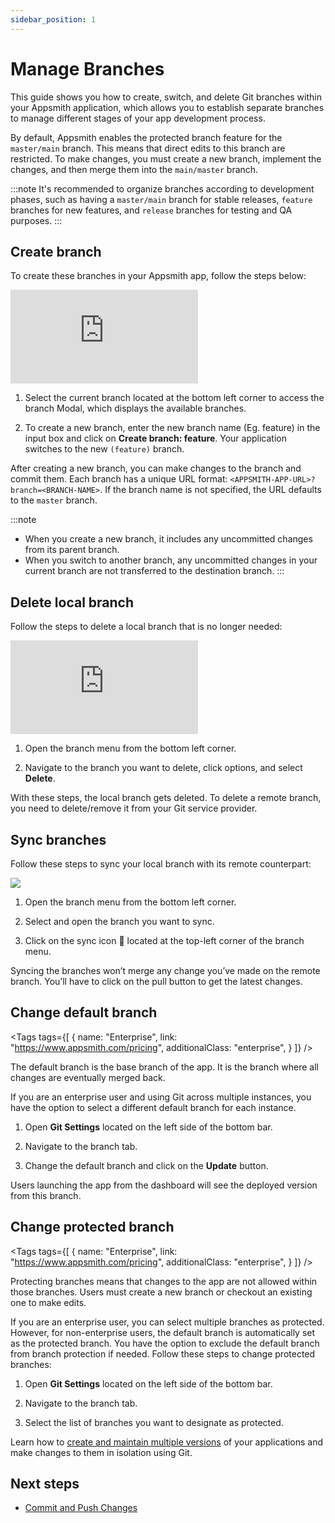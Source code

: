 ```yaml
---
sidebar_position: 1
---
```

# Manage Branches

This guide shows you how to create, switch, and delete Git branches within your Appsmith application, which allows you to establish separate branches to manage different stages of your app development process.


By default, Appsmith enables the protected branch feature for the `master/main` branch. This means that direct edits to this branch are restricted. To make changes, you must create a new branch, implement the changes, and then merge them into the `main/master` branch.

:::note
It's recommended to organize branches according to development phases, such as having a `master/main` branch for stable releases, `feature` branches for new features, and `release` branches for testing and QA purposes.
:::

## Create branch

To create these branches in your Appsmith app, follow the steps below:


<div style={{ position: "relative", paddingBottom: "calc(50.520833333333336% + 41px)", height: "0", width: "90%" }}>
  <iframe src="https://demo.arcade.software/lpXnJuEduL502KIavxLb?embed" frameborder="0" loading="lazy" webkitallowfullscreen mozallowfullscreen allowfullscreen style={{ position: "absolute", top: "0", left: "0", width: "100%", height: "100%", colorScheme: "light" }} title="Appsmith | Connect Data">
  </iframe>
</div>


1. Select the current branch located at the bottom left corner to access the branch Modal, which displays the available branches.

2. To create a new branch, enter the new branch name (Eg. feature) in the input box and click on **Create branch: feature**. Your application switches to the new `(feature)` branch.

After creating a new branch, you can make changes to the branch and commit them. Each branch has a unique URL format: `<APPSMITH-APP-URL>?branch=<BRANCH-NAME>`. If the branch name is not specified, the URL defaults to the `master` branch.

:::note
* When you create a new branch, it includes any uncommitted changes from its parent branch.
* When you switch to another branch, any uncommitted changes in your current branch are not transferred to the destination branch.
:::





## Delete local branch

Follow the steps to delete a local branch that is no longer needed:


<div style={{ position: "relative", paddingBottom: "calc(50.520833333333336% + 41px)", height: "0", width: "90%" }}>
  <iframe src="https://demo.arcade.software/jq9yBSnhA8GBOF7VRdb7?embed" frameborder="0" loading="lazy" webkitallowfullscreen mozallowfullscreen allowfullscreen style={{ position: "absolute", top: "0", left: "0", width: "100%", height: "100%", colorScheme: "light" }} title="Appsmith | Connect Data">
  </iframe>
</div>

1. Open the branch menu from the bottom left corner.

2. Navigate to the branch you want to delete, click options, and select **Delete**.

With these steps, the local branch gets deleted. To delete a remote branch, you need to delete/remove it from your Git service provider.


## Sync branches

Follow these steps to sync your local branch with its remote counterpart:

![](/img/Sync_branches.png)


1. Open the branch menu from the bottom left corner.

2. Select and open the branch you want to sync.

3. Click on the sync icon 🔄 located at the top-left corner of the branch menu.

Syncing the branches won’t merge any change you’ve made on the remote branch. You’ll have to click on the pull button to get the latest changes.



<!-- vale off -->

<div className="tag-wrapper">

## Change default branch

<Tags
  tags={[
    {
      name: "Enterprise",
      link: "https://www.appsmith.com/pricing",
      additionalClass: "enterprise",
    }
  ]}
/>

</div>

<!-- vale on -->

The default branch is the base branch of the app. It is the branch where all changes are eventually merged back. 

If you are an enterprise user and using Git across multiple instances, you have the option to select a different default branch for each instance.

<ZoomImage
  src="/img/git-default-branch.png" 
  alt="Default branch"
  caption="Default branch"
/>


1. Open **Git Settings** located on the left side of the bottom bar.

2. Navigate to the branch tab.

3. Change the default branch and click on the **Update** button.

Users launching the app from the dashboard will see the deployed version from this branch.

<!-- vale off -->

<div className="tag-wrapper">

## Change protected branch


<Tags
  tags={[
    {
      name: "Enterprise",
      link: "https://www.appsmith.com/pricing",
      additionalClass: "enterprise",
    }
  ]}
/>

</div>



Protecting branches means that changes to the app are not allowed within those branches. Users must create a new branch or checkout an existing one to make edits. 

If you are an enterprise user, you can select multiple branches as protected. However, for non-enterprise users, the default branch is automatically set as the protected branch. You have the option to exclude the default branch from branch protection if needed. Follow these steps to change protected branches:

1. Open **Git Settings** located on the left side of the bottom bar.

2. Navigate to the branch tab.

3. Select the list of branches you want to designate as protected. 

<ZoomImage
  src="/img/git-branch-protection.png" 
  alt="Branch Protection"
  caption="Branch Protection"
/>

Learn how to [create and maintain multiple versions](/advanced-concepts/version-control-with-git/environments-with-git) of your applications and make changes to them in isolation using Git. 

## Next steps

* [Commit and Push Changes](/advanced-concepts/version-control-with-git/commit-and-push)


